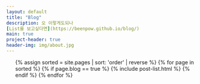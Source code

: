 ```yaml
---
layout: default
title: "Blog"
description: 오 이렇게도되나
[List를 보고싶다면](https://beenpow.github.io/blog/)
main: true
project-header: true
header-img: img/about.jpg
---
```


<ul class="catalogue">
{% assign sorted = site.pages | sort: 'order' | reverse %}
{% for page in sorted %}
{% if page.blog == true %}
{% include post-list.html %}
{% endif %}
{% endfor %}
</ul>
